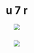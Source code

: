 <h1 align="center"> u 7 r </h1>
<a href="https://github.com/u7r">
    <p align="center">
        <img src="https://komarev.com/ghpvc/?username=u7r&color=red">
    </p>
</a>
<a href="https://github.com/u7r">
    <img align="center" src="https://github-readme-stats.vercel.app/api?username=u7r&show_icons=true&theme=dark&text_color=a80000&icon_color=570000" alt="">
</a>
<p align="center">
  <img src="https://discord.c99.nl/widget/theme-2/747491888860495973.png" />
</p>
